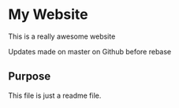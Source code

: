 # My Website

This is a really awesome website

Updates made on master on Github before rebase


## Purpose

This file is just a readme file.
